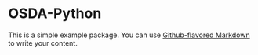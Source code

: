 # OSDA-Python
 
This is a simple example package. You can use
[Github-flavored Markdown](https://guides.github.com/features/mastering-markdown/)
to write your content.